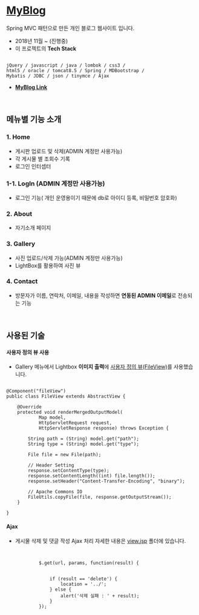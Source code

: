 # [**MyBlog**](http://13.209.26.216:8080/travelhelper/)


Spring MVC 패턴으로 만든 개인 블로그 웹사이트 입니다.

* 2018년 11월 ~ (진행중)
*  이 프로젝트의 **Tech Stack**
<pre><code>
jQuery / javascript / java / lombok / css3 /
html5 / oracle / tomcat8.5 / Spring / MDBootstrap /
Mybatis / JDBC / json / tinymce / Ajax
</pre></code>

* [**MyBlog Link**](http://13.209.26.216:8080/travelhelper/)





<br>


## 메뉴별 기능 소개

### 1. Home
- 게시판 업로드 및 삭제(ADMIN 계정만 사용가능)
- 각 게시물 별 조회수 기록
- 로그인 인터셉터

### 1-1. LogIn (ADMIN 계정만 사용가능)

- 로그인 기능( 개인 운영용이기 때문에 db로 아이디 등록, 비밀번호 암호화) 

### 2. About

- 자기소개 페이지

### 3. Gallery

- 사진 업로드/삭제 가능(ADMIN 계정만 사용가능)
- LightBox를 활용하여 사진 뷰

### 4. Contact

* 방문자가 이름, 연락처, 이메일, 내용을 작성하면 **연동된 ADMIN 이메일**로 전송되는 기능




<br>

## 사용된 기술

#### 사용자 정의 뷰 사용

* Gallery 메뉴에서 Lightbox **이미지 출력**에 [사용자 정의 뷰(FileView)](./Myblog/src/main/java/edu/iot/myblog/view)를 사용했습니다.

<pre><code>
@Component("fileView")
public class FileView extends AbstractView {

	@Override
	protected void renderMergedOutputModel(
			Map<String, Object> model,
			HttpServletRequest request,
			HttpServletResponse response) throws Exception {
		
		String path = (String) model.get("path");
		String type = (String) model.get("type");
		
		File file = new File(path);
		
		// Header Setting
		response.setContentType(type);
		response.setContentLength((int) file.length());
		response.setHeader("Content-Transfer-Encoding", "binary");
		
		// Apache Commons IO
		FileUtils.copyFile(file, response.getOutputStream());
	}
	
}</code></pre>
  
#### Ajax
* 게시물 삭제 및 댓글 작성 Ajax 처리
자세한 내용은 [view.jsp](./TravelHelper/src/main/webapp/WEB-INF/views) 폴더에 있습니다.
<pre><code>

			$.get(url, params, function(result) {
				

				if (result == 'delete') {
					location = '../';
				} else {
					alert('삭제 실패 : ' + result);
				}
			});
      </code></pre>

